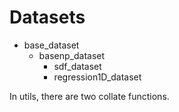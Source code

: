 # Datasets

- base_dataset
  - basenp_dataset
    - sdf_dataset
    - regression1D_dataset

In utils, there are two collate functions.
